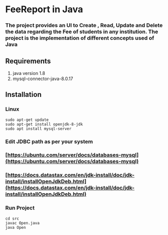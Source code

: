 # FeeReport in Java
### The project provides an UI to Create , Read, Update and Delete the data regarding the Fee of students in any institution. The project is the implementation of different concepts used of Java

## Requirements
1. java version 1.8
2. mysql-connector-java-8.0.17

## Installation
### Linux
```
sudo apt-get update
sudo apt-get install openjdk-8-jdk
sudo apt install mysql-server

```
### Edit JDBC path as per your system
### [https://ubuntu.com/server/docs/databases-mysql](https://ubuntu.com/server/docs/databases-mysql)
### [https://docs.datastax.com/en/jdk-install/doc/jdk-install/installOpenJdkDeb.html](https://docs.datastax.com/en/jdk-install/doc/jdk-install/installOpenJdkDeb.html)

### Run Project
```
cd src
javac Open.java
java Open
```

